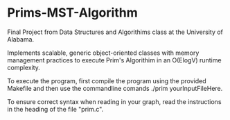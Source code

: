 # Prims-MST-Algorithm

Final Project from Data Structures and Algorithims class at the University of Alabama.

Implements scalable, generic object-oriented classes with memory management practices to execute Prim's Algorithim in an O(ElogV) runtime complexity.

To execute the program, first compile the program using the provided Makefile and then use the commandline comands ./prim yourInputFileHere.

To ensure correct syntax when reading in your graph, read the instructions in the heading of the file "prim.c".
